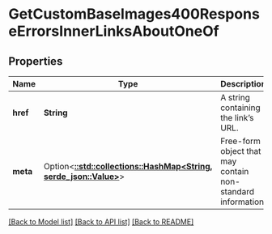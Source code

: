 # GetCustomBaseImages400ResponseErrorsInnerLinksAboutOneOf

## Properties

Name | Type | Description | Notes
------------ | ------------- | ------------- | -------------
**href** | **String** | A string containing the link’s URL. | 
**meta** | Option<[**::std::collections::HashMap<String, serde_json::Value>**](serde_json::Value.md)> | Free-form object that may contain non-standard information. | [optional]

[[Back to Model list]](../README.md#documentation-for-models) [[Back to API list]](../README.md#documentation-for-api-endpoints) [[Back to README]](../README.md)


